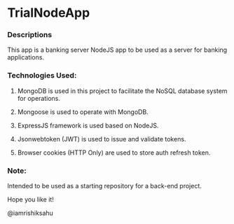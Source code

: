 # TrialNodeApp

### Descriptions
This app is a banking server NodeJS app to be used as a server for banking applications.


### Technologies Used:
1. MongoDB is used in this project to facilitate the NoSQL database system for operations.

2. Mongoose is used to operate with MongoDB.

3. ExpressJS framework is used based on NodeJS.

4. Jsonwebtoken (JWT) is used to issue and validate tokens.

6. Browser cookies (HTTP Only) are used to store auth refresh token.

### Note:
Intended to be used as a starting repository for a back-end project.

Hope you like it!


@iamrishiksahu

